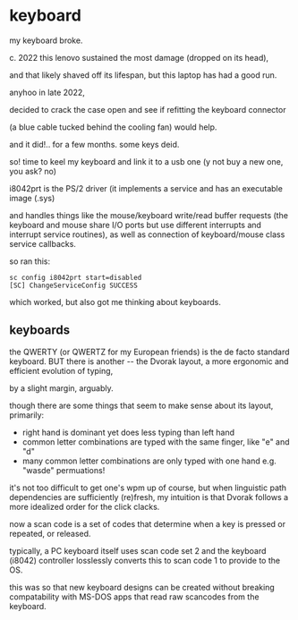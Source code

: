 # keyboard

my keyboard broke.

c. 2022 this lenovo sustained the most damage (dropped on its head),

and that likely shaved off its lifespan, but this laptop has had a good run.

anyhoo in late 2022,

decided to crack the case open and see if refitting the keyboard connector

(a blue cable tucked behind the cooling fan) would help.

and it did!.. for a few months. some keys deid.

so! time to keel my keyboard and link it to a usb one (y not buy a new one, you ask? no)

i8042prt is the PS/2 driver (it implements a service and has an executable image (.sys) 

and handles things like the mouse/keyboard write/read buffer requests (the keyboard and mouse share I/O ports but use different interrupts and interrupt service routines), as well as connection
of keyboard/mouse class service callbacks.

so ran this:

```
sc config i8042prt start=disabled
[SC] ChangeServiceConfig SUCCESS
```

which worked, but also got me thinking about keyboards.

## keyboards

the QWERTY (or QWERTZ for my European friends) is the de facto standard keyboard. 
BUT there is another -- the Dvorak layout, a more ergonomic and efficient evolution of typing, 

by a slight margin, arguably.

though there are some things that seem to make sense about its layout, primarily:
- right hand is dominant yet does less typing than left hand
- common letter combinations are typed with the same finger, like "e" and "d"
- many common letter combinations are only typed with one hand e.g. "wasde" permuations!

it's not too difficult to get one's wpm up of course, but when linguistic path dependencies are 
sufficiently (re)fresh, my intuition is that Dvorak follows a more idealized order for the click clacks.

now a scan code is a set of codes that determine when a key is pressed or repeated, or released.

typically, a PC keyboard itself uses scan code set 2 
and the keyboard (i8042) controller losslessly converts this to scan code 1 to provide to the OS.

this was so that new keyboard designs can be created without breaking compatability 
with MS-DOS apps that read raw scancodes from the keyboard.



